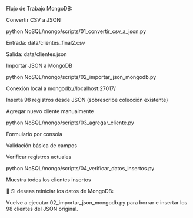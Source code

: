 Flujo de Trabajo MongoDB:

Convertir CSV a JSON

python NoSQL/mongo/scripts/01_convertir_csv_a_json.py

Entrada: data/clientes_final2.csv

Salida: data/clientes.json

Importar JSON a MongoDB

python NoSQL/mongo/scripts/02_importar_json_mongodb.py

Conexión local a mongodb://localhost:27017/

Inserta 98 registros desde JSON (sobrescribe colección existente)

Agregar nuevo cliente manualmente

python NoSQL/mongo/scripts/03_agregar_cliente.py

Formulario por consola

Validación básica de campos

Verificar registros actuales

python NoSQL/mongo/scripts/04_verificar_datos_insertos.py

Muestra todos los clientes insertos

🔁 Si deseas reiniciar los datos de MongoDB:

Vuelve a ejecutar 02_importar_json_mongodb.py para borrar e insertar los 98 clientes del JSON original.